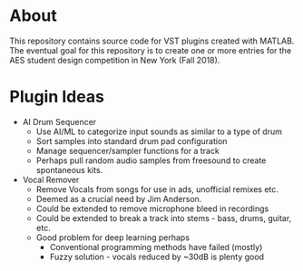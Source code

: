About
=====
This repository contains source code for VST plugins created with MATLAB.  The 
eventual goal for this repository is to create one or more entries for the AES
student design competition in New York (Fall 2018).

Plugin Ideas
============
+ AI Drum Sequencer
    + Use AI/ML to categorize input sounds as similar to a type of drum
    + Sort samples into standard drum pad configuration
    + Manage sequencer/sampler functions for a track
    + Perhaps pull random audio samples from freesound to create spontaneous kits.
+ Vocal Remover
    + Remove Vocals from songs for use in ads, unofficial remixes etc.
    + Deemed as a crucial need by Jim Anderson.
    + Could be extended to remove microphone bleed in recordings
    + Could be extended to break a track into stems - bass, drums, guitar, etc.
    + Good problem for deep learning perhaps
        + Conventional programming methods have failed (mostly)
        + Fuzzy solution - vocals reduced by ~30dB is plenty good